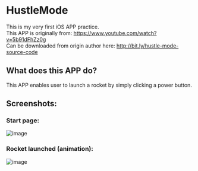 # HustleMode
This is my very first iOS APP practice.  
This APP is originally from: https://www.youtube.com/watch?v=5b91dFhZz0g  
Can be downloaded from origin author here: http://bit.ly/hustle-mode-source-code  

## What does this APP do?
This APP enables user to launch a rocket by simply clicking a power button.  

## Screenshots:
### Start page:  
![image](https://github.com/JayLiuUA/HustleMode/blob/master/screenshots/start_page.PNG)  

### Rocket launched (animation):
![image](https://github.com/JayLiuUA/HustleMode/blob/master/screenshots/rocket_launched.PNG)
